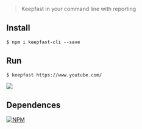 > Keepfast in your command line with reporting

## Install
```
$ npm i keepfast-cli --save
```

## Run
```shell
$ keepfast https://www.youtube.com/
```

![](https://cloud.githubusercontent.com/assets/381179/12871353/21ab9ffe-cd44-11e5-9b60-6570e23b1d09.png)

## Dependences

[![NPM](https://nodei.co/npm/keepfast-cli.png)](https://npmjs.org/package/keepfast-cli)
